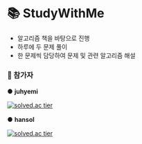 # 📚 StudyWithMe
-  알고리즘 책을 바탕으로 진행
-  하루에 두 문제 풀이
-  한 문제씩 담당하여 문제 및 관련 알고리즘 해설

### 👑 참가자
● **juhyemi** 　　　　　　　　　　　　　　　  　　　　　　　　　　　  　　　　　

[![solved.ac tier](http://mazassumnida.wtf/api/generate_badge?boj=rlawngp124)](https://solved.ac/rlawngp124)

● **hansol** 　

[![solved.ac tier](http://mazassumnida.wtf/api/generate_badge?boj=soool1021)](https://solved.ac/soool1021)
